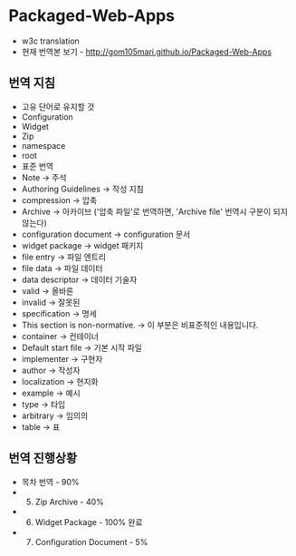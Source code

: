 # Packaged-Web-Apps
* w3c translation
* 현재 번역본 보기 - http://gom105mari.github.io/Packaged-Web-Apps

## 번역 지침
* 고유 단어로 유지할 것
 * Configuration
 * Widget
 * Zip
 * namespace
 * root
* 표준 번역
 * Note -> 주석
 * Authoring Guidelines -> 작성 지침
 * compression -> 압축
 * Archive -> 아카이브 ('압축 파일'로 번역하면, 'Archive file' 번역시 구분이 되지 않는다)
 * configuration document -> configuration 문서
 * widget package -> widget 패키지
 * file entry -> 파일 엔트리
 * file data -> 파일 데이터
 * data descriptor -> 데이터 기술자
 * valid -> 올바른
 * invalid -> 잘못된
 * specification -> 명세
 * This section is non-normative. -> 이 부분은 비표준적인 내용입니다.
 * container -> 컨테이너
 * Default start file -> 기본 시작 파일
 * implementer -> 구현자
 * author -> 작성자
 * localization -> 현지화
 * example -> 예시
 * type -> 타입
 * arbitrary -> 임의의
 * table -> 표

## 번역 진행상황
* 목차 번역 - 90%
* 5. Zip Archive - 40%
* 6. Widget Package - 100% 완료
* 7. Configuration Document - 5%
